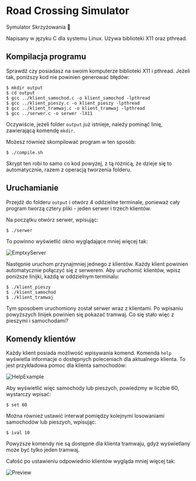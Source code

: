 # Road Crossing Simulator

Symulator Skrzyżowania :car:

Napisany w języku C dla systemu Linux.
Używa biblioteki X11 oraz pthread.

## Kompilacja programu

Sprawdź czy posiadasz na swoim komputerze biblioteki X11 i pthread.
Jeżeli tak, poniższy kod nie powinien generować błędów:

    $ mkdir output
    $ cd output
    $ gcc ../klient_samochod.c -o klient_samochod -lpthread
    $ gcc ../klient_pieszy.c -o klient_pieszy -lpthread
    $ gcc ../klient_tramwaj.c -o klient_tramwaj -lpthread
    $ gcc ../serwer.c -o serwer -lX11

Oczywiście, jeżeli folder `output` już istnieje, należy pominąć linię, zawierającą komendę `mkdir`.

Możesz również skompilować program w ten sposób:

    $ ./compile.sh

Skrypt ten robi to samo co kod powyżej, z tą różnicą, że dzieje się to automatycznie, razem z operacją tworzenia folderu.

## Uruchamianie

Przejdź do folderu `output` i otwórz 4 oddzielne terminale, ponieważ cały program tworzą cztery pliki - jeden serwer i trzech klientów.

Na początku otwórz serwer, wpisując:

    $ ./serwer

To powinno wyświetlić okno wyglądające mniej więcej tak:

![EmptxyServer](http://img.aculo.pl/roadcsimulator/server.png)

Następnie uruchom przynajmniej jednego z klientów. Każdy klient powinien automatycznie połączyć się z serwerem. 
Aby uruchomić klientów, wpisz poniższe linijki, każdą w oddzielnym terminalu:

    $ ./klient_pieszy
    $ ./klient_samochod
    $ ./klient_tramwaj

Tym sposobem uruchomiony został serwer wraz z klientami.
Po wpisaniu powyższych linijek powinien się pokazać tramwaj. Co się stało więc z pieszymi i samochodami?

## Komendy klientów

Każdy klient posiada możliwość wpisywania komend.
Komenda `help` wyświetla informacje o dostępnych poleceniach dla aktualnego klienta.
To jest przykładowa pomoc dla klienta samochodów:

![HelpExample](http://img.aculo.pl/roadcsimulator/helpcar.png)

Aby wyświetlić więc samochody lub pieszych, powiedzmy w liczbie 60, wystarczy wpisać:

    $ set 60

Można również ustawić interwał pomiędzy kolejnymi losowaniami samochodów lub pieszych, wpisując:

    $ ival 10

Powyższe komendy nie są dostępne dla klienta tramwaju, gdyż wyświetlany może być tylko jeden tramwaj.

Całość po ustawieniu odpowiednio klientów wygląda mniej więcej tak:

![Preview](http://img.aculo.pl/roadcsimulator/preview.png)
